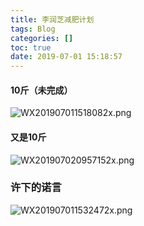 ```yaml
---
title: 李润芝减肥计划
tags: Blog
categories: []
toc: true
date: 2019-07-01 15:18:57
---
```


#### 10斤（未完成）

![WX201907011518082x.png](http://images.javayuan.cn/FkPDDmY_BEyPfsFvtcd-VKlhMEUT)

#### 又是10斤

![WX201907020957152x.png](http://images.javayuan.cn/FuaPRagWN-6QvAmYvOJwjOV7EsaK)

### 许下的诺言

![WX201907011532472x.png](http://images.javayuan.cn/FhyC_0gs4P9CtQ87qiHPjHCdFcR0)